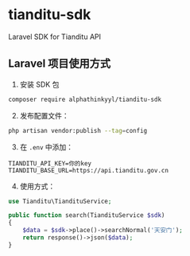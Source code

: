 <!--
 * @Author: dingtalk_kyfese xiaoyu@zsjq9.wecom.work
 * @Date: 2025-07-10 14:13:59
 * @LastEditors: dingtalk_kyfese xiaoyu@zsjq9.wecom.work
 * @LastEditTime: 2025-07-10 14:41:47
 * @FilePath: /tianditu-sdk/README.md
 * @Description: 这是默认设置,请设置`customMade`, 打开koroFileHeader查看配置 进行设置: https://github.com/OBKoro1/koro1FileHeader/wiki/%E9%85%8D%E7%BD%AE
-->
# tianditu-sdk
Laravel SDK for Tianditu API


## Laravel 项目使用方式

1. 安装 SDK 包

```bash
composer require alphathinkyyl/tianditu-sdk
```

2. 发布配置文件：

```bash
php artisan vendor:publish --tag=config
```

3. 在 `.env` 中添加：

```env
TIANDITU_API_KEY=你的key
TIANDITU_BASE_URL=https://api.tianditu.gov.cn
```

4. 使用方式：

```php
use Tianditu\TiandituService;

public function search(TiandituService $sdk)
{
    $data = $sdk->place()->searchNormal('天安门');
    return response()->json($data);
}
```


